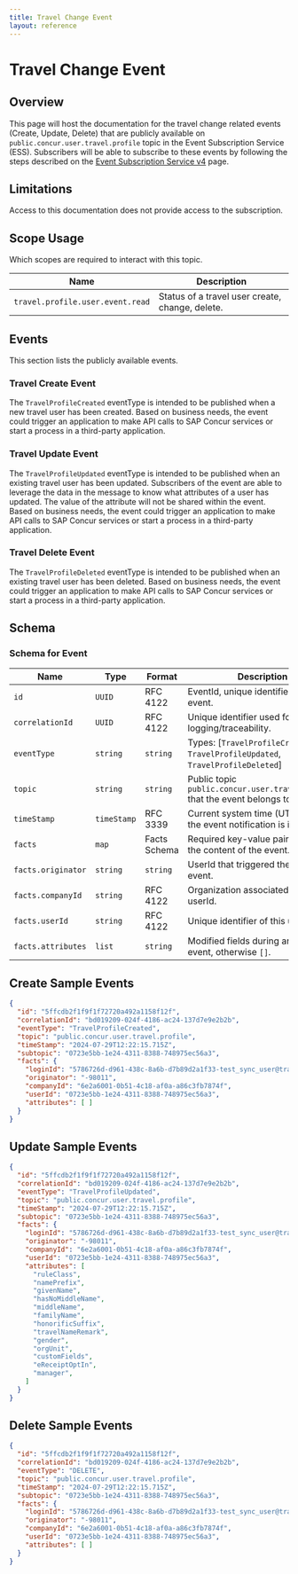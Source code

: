 ```yaml
---
title: Travel Change Event
layout: reference
---
```


# Travel Change Event

## <a name="overview"></a>Overview

This page will host the documentation for the travel change related events (Create, Update, Delete) that are publicly available on `public.concur.user.travel.profile` topic in the Event Subscription Service (ESS). Subscribers will be able to subscribe to these events by following the steps described on the [Event Subscription Service v4](https://developer.concur.com/api-reference/ess/v4.event-subscription.html) page.

## <a name="limitations"></a>Limitations

Access to this documentation does not provide access to the subscription.

## <a name="scope-usage"></a>Scope Usage

Which scopes are required to interact with this topic.

Name|Description
---|---
`travel.profile.user.event.read`|Status of a travel user create, change, delete.

## <a name="events"></a>Events

This section lists the publicly available events.

### <a name="create-travel-event"></a>Travel Create Event
The `TravelProfileCreated` eventType is intended to be published when a new travel user has been created. Based on business needs, the event could trigger an application to make API calls to SAP Concur services or start a process in a third-party application.

### <a name="update-travel-event"></a>Travel Update Event
The `TravelProfileUpdated` eventType is intended to be published when an existing travel user has been updated. Subscribers of the event are able to leverage the data in the message to know what attributes of a user has updated. The value of the attribute will not be shared within the event. Based on business needs, the event could trigger an application to make API calls to SAP Concur services or start a process in a third-party application.

### <a name="delete-travel-event"></a>Travel Delete Event
The `TravelProfileDeleted` eventType is intended to be published when an existing travel user has been deleted. Based on business needs, the event could trigger an application to make API calls to SAP Concur services or start a process in a third-party application.

## <a name="schema"></a>Schema

### <a name="schema-event"></a>Schema for Event

Name|Type|Format|Description
---|---|---|---
`id`|`UUID`|RFC 4122| EventId, unique identifier of this event.
`correlationId`|`UUID`|RFC 4122| Unique identifier used for logging/traceability.
`eventType`|`string`|`string`| Types: [`TravelProfileCreated`, `TravelProfileUpdated`, `TravelProfileDeleted`]
`topic`|`string`|`string`|Public topic `public.concur.user.travel.profile` that the event belongs to.
`timeStamp`|`timeStamp`|RFC 3339|Current system time (UTC) when the event notification is issued.
`facts`|`map`|Facts Schema| Required key-value pairs providing the content of the event.
`facts.originator` | `string` | `string` | UserId that triggered the publishing event.
`facts.companyId` | `string` | RFC 4122 | Organization associated with userId.
`facts.userId` | `string` | RFC 4122 | Unique identifier of this user object.
`facts.attributes` | `list` | `string` | Modified fields during an `MODIFY` event, otherwise `[]`.


## <a name="create-sample-events"></a>Create Sample Events

```json
{
  "id": "5ffcdb2f1f9f1f72720a492a1158f12f",
  "correlationId": "bd019209-024f-4186-ac24-137d7e9e2b2b",
  "eventType": "TravelProfileCreated",
  "topic": "public.concur.user.travel.profile",
  "timeStamp": "2024-07-29T12:22:15.715Z",
  "subtopic": "0723e5bb-1e24-4311-8388-748975ec56a3",
  "facts": {
    "loginId": "5786726d-d961-438c-8a6b-d7b89d2a1f33-test_sync_user@travel-profile-test.com",
    "originator": "-98011",
    "companyId": "6e2a6001-0b51-4c18-af0a-a86c3fb7874f",
    "userId": "0723e5bb-1e24-4311-8388-748975ec56a3",
    "attributes": [ ]
  }
}
```

## <a name="update-sample-events"></a>Update Sample Events

```json
{
  "id": "5ffcdb2f1f9f1f72720a492a1158f12f",
  "correlationId": "bd019209-024f-4186-ac24-137d7e9e2b2b",
  "eventType": "TravelProfileUpdated",
  "topic": "public.concur.user.travel.profile",
  "timeStamp": "2024-07-29T12:22:15.715Z",
  "subtopic": "0723e5bb-1e24-4311-8388-748975ec56a3",
  "facts": {
    "loginId": "5786726d-d961-438c-8a6b-d7b89d2a1f33-test_sync_user@travel-profile-test.com",
    "originator": "-98011",
    "companyId": "6e2a6001-0b51-4c18-af0a-a86c3fb7874f",
    "userId": "0723e5bb-1e24-4311-8388-748975ec56a3",
    "attributes": [
      "ruleClass",
      "namePrefix",
      "givenName",
      "hasNoMiddleName",
      "middleName",
      "familyName",
      "honorificSuffix",
      "travelNameRemark",
      "gender",
      "orgUnit",
      "customFields",
      "eReceiptOptIn",
      "manager",
    ]
  }
}
```

## <a name="create-sample-events"></a>Delete Sample Events

```json
{
  "id": "5ffcdb2f1f9f1f72720a492a1158f12f",
  "correlationId": "bd019209-024f-4186-ac24-137d7e9e2b2b",
  "eventType": "DELETE",
  "topic": "public.concur.user.travel.profile",
  "timeStamp": "2024-07-29T12:22:15.715Z",
  "subtopic": "0723e5bb-1e24-4311-8388-748975ec56a3",
  "facts": {
    "loginId": "5786726d-d961-438c-8a6b-d7b89d2a1f33-test_sync_user@travel-profile-test.com",
    "originator": "-98011",
    "companyId": "6e2a6001-0b51-4c18-af0a-a86c3fb7874f",
    "userId": "0723e5bb-1e24-4311-8388-748975ec56a3",
    "attributes": [ ]
  }
}
```
